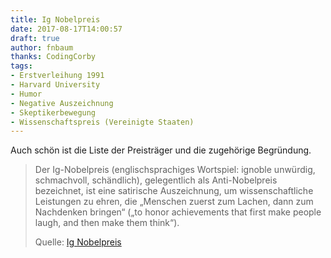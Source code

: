 ```yaml
---
title: Ig Nobelpreis
date: 2017-08-17T14:00:57
draft: true
author: fnbaum
thanks: CodingCorby
tags:
- Erstverleihung 1991
- Harvard University
- Humor
- Negative Auszeichnung
- Skeptikerbewegung
- Wissenschaftspreis (Vereinigte Staaten)
---
```


Auch schön ist die Liste der Preisträger und die zugehörige Begründung.

> Der Ig-Nobelpreis (englischsprachiges Wortspiel: ignoble unwürdig,
> schmachvoll, schändlich), gelegentlich als Anti-Nobelpreis bezeichnet, ist
> eine satirische Auszeichnung, um wissenschaftliche Leistungen zu ehren, die
> „Menschen zuerst zum Lachen, dann zum Nachdenken bringen“ („to honor
> achievements that first make people laugh, and then make them think“).
>
> Quelle: [Ig Nobelpreis](https://de.wikipedia.org/wiki/Ig-Nobelpreis)
